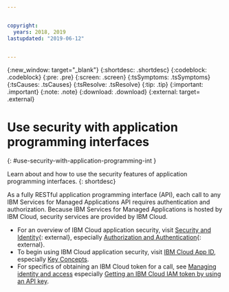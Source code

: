 ```yaml
---


copyright:
  years: 2018, 2019
lastupdated: "2019-06-12"


---
```


{:new_window: target="_blank"} 
{:shortdesc: .shortdesc} 
{:codeblock: .codeblock} 
{:pre: .pre} 
{:screen: .screen} 
{:tsSymptoms: .tsSymptoms} 
{:tsCauses: .tsCauses} 
{:tsResolve: .tsResolve} 
{:tip: .tip} 
{:important: .important} 
{:note: .note} 
{:download: .download} 
{:external: target= .external} 

# Use security with application programming interfaces
{: #use-security-with-application-programming-int } 

Learn about and how to use the security features of application programming interfaces.
{: shortdesc} 

As a fully RESTful application programming interface (API), each call to
any IBM Services for Managed Applications API requires authentication
and authorization. Because IBM Services for Managed Applications is
hosted by IBM Cloud, security services are provided by IBM Cloud.

  - For an overview of IBM Cloud application security, visit [Security
    and Identity](https://test.cloud.ibm.com/apidocs?category=security){: external},
    especially [Authorization and
    Authentication](https://test.cloud.ibm.com/apidocs/app-id/auth){: external}.
  - To begin using IBM Cloud application security, visit [IBM Cloud App
    ID](/docs/services/appid/index.html#gettingstarted), especially [Key
    Concepts](/docs/services/appid/authorization.html#key-concepts).
  - For specifics of obtaining an IBM Cloud token for a call, see
    [Managing identity and access](/docs/iam/quickstart.html#getstarted)
    especially [Getting an IBM Cloud IAM token by using an API
    key](/docs/iam/apikey_iamtoken.html#iamtoken_from_apikey).
